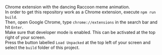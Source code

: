 Chrome extension with the dancing Raccoon meme animation. <br/>
In order to get this repository work as a Chrome extension, execute `npm run build`. <br/>
Then, open Google Chrome, type `chrome://extensions` in the search bar and hit `Enter`. <br/>
Make sure that developer mode is enabled. This can be activated at the top right of your screen. <br/>
Press the button labelled `Load Unpacked` at the top left of your screen and select the `build` folder of this project.
